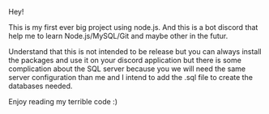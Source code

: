 Hey! 

This is my first ever big project using node.js.
And this is a bot discord that help me to learn Node.js/MySQL/Git and maybe other in the futur.

Understand that this is not intended to be release but you can always install the packages and use it on your discord application 
but there is some complication about the SQL server because you we will need the same server configuration than me 
and I intend to add the .sql file to create the databases needed.

Enjoy reading my terrible code :)
